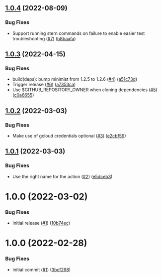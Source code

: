 ## [1.0.4](https://github.com/catalystsquad/action-kind-test/compare/v1.0.3...v1.0.4) (2022-08-09)


### Bug Fixes

* Support running stern commands on failure to enable easier test troubleshooting ([#7](https://github.com/catalystsquad/action-kind-test/issues/7)) ([b8baafa](https://github.com/catalystsquad/action-kind-test/commit/b8baafa7e73dc28fc0c49e04d6597ef4ebb1a819))

## [1.0.3](https://github.com/catalystsquad/action-kind-test/compare/v1.0.2...v1.0.3) (2022-04-15)


### Bug Fixes

* build(deps): bump minimist from 1.2.5 to 1.2.6 ([#4](https://github.com/catalystsquad/action-kind-test/issues/4)) ([a51c73d](https://github.com/catalystsquad/action-kind-test/commit/a51c73dd3e1dbe1b4d86be842f1ff5ceef231bd1))
* Trigger release ([#6](https://github.com/catalystsquad/action-kind-test/issues/6)) ([a7353ca](https://github.com/catalystsquad/action-kind-test/commit/a7353cac316cf511e66a6aadd717a3aa51b5b072))
* Use $GITHUB_REPOSITORY_OWNER when cloning dependencies ([#5](https://github.com/catalystsquad/action-kind-test/issues/5)) ([c0a6655](https://github.com/catalystsquad/action-kind-test/commit/c0a6655f7eab188f69be9455048ea153135b9a3b))

## [1.0.2](https://github.com/catalystsquad/action-kind-test/compare/v1.0.1...v1.0.2) (2022-03-03)


### Bug Fixes

* Make use of gcloud credentials optional ([#3](https://github.com/catalystsquad/action-kind-test/issues/3)) ([e2cbf59](https://github.com/catalystsquad/action-kind-test/commit/e2cbf59c89041539506d8a9fa4d4ffb791200f8a))

## [1.0.1](https://github.com/catalystsquad/action-kind-test/compare/v1.0.0...v1.0.1) (2022-03-03)


### Bug Fixes

* Use the right name for the action ([#2](https://github.com/catalystsquad/action-kind-test/issues/2)) ([e5dceb3](https://github.com/catalystsquad/action-kind-test/commit/e5dceb3602e09d430236d4d2e014c08a932e83c6))

# 1.0.0 (2022-03-02)


### Bug Fixes

* Initial release ([#1](https://github.com/catalystsquad/action-kind-test/issues/1)) ([10b74ec](https://github.com/catalystsquad/action-kind-test/commit/10b74ec2795f0452c36e882df2cdae293aeb65a8))

# 1.0.0 (2022-02-28)


### Bug Fixes

* Initial commit ([#1](https://github.com/catalystsquad/action-composite-action-template/issues/1)) ([3bcf298](https://github.com/catalystsquad/action-composite-action-template/commit/3bcf298630471c46d9f9a1f3a24c2c15342e1855))
